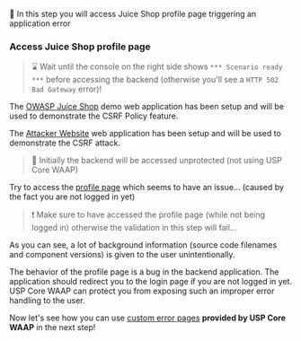 &#127919; In this step you will access Juice Shop profile page triggering an application error

### Access Juice Shop profile page

> &#8987; Wait until the console on the right side shows `*** Scenario ready ***` before accessing the backend (otherwise you'll see a `HTTP 502 Bad Gateway` error)!

The [OWASP Juice Shop]({{TRAFFIC_HOST1_8080}}) demo web application has been setup and will be used to demonstrate the CSRF Policy feature.

The [Attacker Website]({{TRAFFIC_HOST1_9090}}) web application has been setup and will be used to demonstrate the CSRF attack.

> &#128270; Initially the backend will be accessed unprotected (not using USP Core WAAP)

Try to access the [profile page]({{TRAFFIC_HOST1_8080}}/profile) which seems to have an issue...
(caused by the fact you are not logged in yet)

> &#10071; Make sure to have accessed the profile page (while not being logged in) otherwise the validation in this step will fail...

As you can see, a lot of background information (source code filenames and component versions) is given to the user unintentionally.

The behavior of the profile page is a bug in the backend application. The application should redirect you to the login page if you are not logged in yet. USP Core WAAP can protect you from exposing such an improper error handling to the user.

Now let's see how you can use [custom error pages](https://united-security-providers.github.io/usp-core-waap/error-pages-static-files/) **provided by USP Core WAAP** in the next step!
